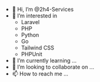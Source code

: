 - 👋 Hi, I’m @2h4-Services
- 👀 I’m interested in 
  - Laravel
  - PHP
  - Python
  - Go
  - Tailwind CSS
  - PHPUnit
- 🌱 I’m currently learning ...
- 💞️ I’m looking to collaborate on ...
- 📫 How to reach me ...

<!---
2h4-Services/2h4-Services is a ✨ special ✨ repository because its `README.md` (this file) appears on your GitHub profile.
You can click the Preview link to take a look at your changes.
--->
